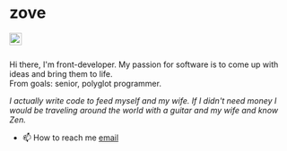 
</p><h1 align="left">zove</h1>

  <a href="https://t.me/zovedeveloper">
  <img align="left" alt="Telegram" width="22px" src="https://simpleicons.org/icons/telegram.svg" />
  </a>
    
<br />
<br />

Hi there, I'm front-developer.
My passion for software is to come up with ideas and bring them to life.  
From goals: senior, polyglot programmer.

*I actually write code to feed myself and my wife. If I didn't need money I would be traveling around the world with a guitar and my wife and know Zen.*

- 📫 How to reach me [email](mailto:zoveremoved-thisdisabled@yandex.ru)
  
